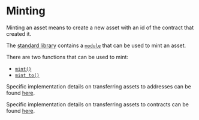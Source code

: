 # Minting

Minting an asset means to create a new asset with an id of the contract that created it.

The [standard library](https://github.com/FuelLabs/sway/tree/master/sway-lib-std) contains a [`module`](https://github.com/FuelLabs/sway/blob/master/sway-lib-std/src/asset.sw) that can be used to mint an asset.

There are two functions that can be used to mint:

<!-- no toc -->
- [`mint()`](./mint.md)
- [`mint_to()`](./address-or-contract.md)

Specific implementation details on transferring assets to addresses can be found [here](./address.md).

Specific implementation details on transferring assets to contracts can be found [here](./contract.md).
